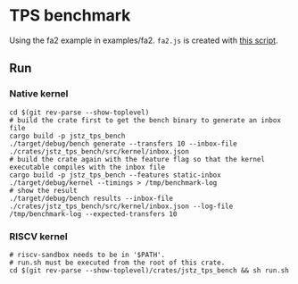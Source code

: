 # TPS benchmark

Using the fa2 example in examples/fa2. `fa2.js` is created with [this script](https://gitlab.com/tezos/tezos/-/blob/55a6ca91e0d63cda78d3985472b5dc00d537f63b/src/riscv/scripts/get-fa2.sh).

## Run

### Native kernel

```
cd $(git rev-parse --show-toplevel)
# build the crate first to get the bench binary to generate an inbox file
cargo build -p jstz_tps_bench
./target/debug/bench generate --transfers 10 --inbox-file ./crates/jstz_tps_bench/src/kernel/inbox.json
# build the crate again with the feature flag so that the kernel executable compiles with the inbox file
cargo build -p jstz_tps_bench --features static-inbox
./target/debug/kernel --timings > /tmp/benchmark-log
# show the result
./target/debug/bench results --inbox-file ./crates/jstz_tps_bench/src/kernel/inbox.json --log-file /tmp/benchmark-log --expected-transfers 10
```

### RISCV kernel

```
# riscv-sandbox needs to be in '$PATH'.
# run.sh must be executed from the root of this crate.
cd $(git rev-parse --show-toplevel)/crates/jstz_tps_bench && sh run.sh
```
